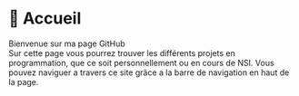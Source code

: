 # 🏡 Accueil

Bienvenue sur ma page GitHub  
Sur cette page vous pourrez trouver les différents projets en programmation, que ce soit personnellement ou en cours de NSI. Vous pouvez naviguer a travers ce site grâce a la barre de navigation en haut de la page.